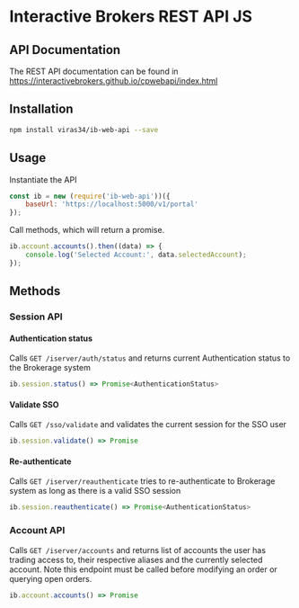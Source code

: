 # Interactive Brokers REST API JS

## API Documentation

The REST API documentation can be found in https://interactivebrokers.github.io/cpwebapi/index.html

## Installation

```sh
npm install viras34/ib-web-api --save
```

## Usage

Instantiate the API

```js
const ib = new (require('ib-web-api'))({
    baseUrl: 'https://localhost:5000/v1/portal'
});
```

Call methods, which will return a promise.

```js
ib.account.accounts().then((data) => {
    console.log('Selected Account:', data.selectedAccount);
});
```

## Methods

### Session API

#### Authentication status

Calls `GET /iserver/auth/status` and returns current Authentication status to the Brokerage system

```ts
ib.session.status() => Promise<AuthenticationStatus>
```

#### Validate SSO

Calls `GET /sso/validate` and validates the current session for the SSO user

```ts
ib.session.validate() => Promise
```

#### Re-authenticate

Calls `GET /iserver/reauthenticate` tries to re-authenticate to Brokerage system as long as there is a valid SSO session

```ts
ib.session.reauthenticate() => Promise<AuthenticationStatus>
```

### Account API

Calls `GET /iserver/accounts` and returns list of accounts the user has trading access to, their respective aliases and the currently selected account. Note this endpoint must be called before modifying an order or querying open orders.

```ts
ib.account.accounts() => Promise
```
